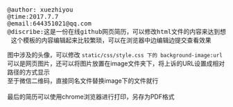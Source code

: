 <pre>
@author: xuezhiyou
@time:2017.7.7
@email:644351021@qq.com
@discribe:这是一份在线github网页简历，可以修改html文件的内容来达到想要的效果。
 这个模板的内容编辑起来比较繁琐，可以在浏览器中边编辑边提交查看效果
</pre>
图中涉及的头像，可以修改 `static/css/style.css 下的 background-image:url` 可以是网页图片，还可以将图片放置在image文件夹下，将上诉的URL设置成相对路径的方式显示<br/>
至于微信二维码，直接同名文件替换image下的文件就行<br/>
<br/>最后的简历可以使用chrome浏览器进行打印，另存为PDF格式
